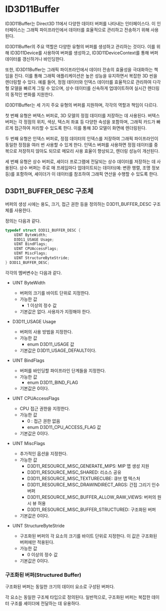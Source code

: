 # ID3D11Buffer

ID3D11Buffer는 Direct3D 11에서 다양한 데이터 버퍼를 나타내는 인터페이스다. 이 인터페이스는 그래픽 파이프라인에서 데이터를 효율적으로 관리하고 전송하기 위해 사용된다.

ID3D11Buffer의 주요 역할은 다양한 유형의 버퍼를 생성하고 관리하는 것이다. 이를 위해 ID3D11Device를 사용하여 버퍼를 생성하고, ID3D11DeviceContext를 통해 버퍼 데이터를 갱신하거나 바인딩한다.

또한, ID3D11Buffer는 그래픽 파이프라인에서 데이터 전송의 효율성을 극대화하는 책임을 진다. 이를 통해 그래픽 애플리케이션은 높은 성능을 유지하면서 복잡한 3D 씬을 렌더링할 수 있다. 예를 들어, 정점 데이터와 인덱스 데이터를 효율적으로 관리하여 다각형 모델을 빠르게 그릴 수 있으며, 상수 데이터를 신속하게 업데이트하여 실시간 렌더링의 동적인 변화를 지원한다.

ID3D11Buffer는 세 가지 주요 유형의 버퍼를 지원하며, 각각의 역할과 책임이 다르다.

첫 번째 유형은 버텍스 버퍼로, 3D 모델의 정점 데이터를 저장하는 데 사용된다. 버텍스 버퍼는 각 정점의 위치, 색상, 텍스처 좌표 등 다양한 속성을 포함하며, 그래픽 카드가 빠르게 접근하여 처리할 수 있도록 한다. 이를 통해 3D 모델이 화면에 렌더링된다.

두 번째 유형은 인덱스 버퍼로, 정점 데이터의 인덱스를 저장하여 그래픽 파이프라인이 동일한 정점을 여러 번 사용할 수 있게 한다. 인덱스 버퍼를 사용하면 정점 데이터를 중복으로 저장하지 않아도 되므로 메모리 사용 효율이 향상되고, 렌더링 성능이 개선된다.

세 번째 유형은 상수 버퍼로, 셰이더 프로그램에 전달되는 상수 데이터를 저장하는 데 사용된다. 상수 버퍼는 주로 매 프레임마다 업데이트되는 데이터(예: 변환 행렬, 조명 정보 등)를 포함하며, 셰이더가 이 데이터를 참조하여 그래픽 연산을 수행할 수 있도록 한다.

## D3D11_BUFFER_DESC 구조체
버퍼의 생성 시에는 용도, 크기, 접근 권한 등을 정의하는 D3D11_BUFFER_DESC 구조체를 사용한다.

정의는 다음과 같다.
```cpp
typedef struct D3D11_BUFFER_DESC {
    UINT ByteWidth;
    D3D11_USAGE Usage;
    UINT BindFlags;
    UINT CPUAccessFlags;
    UINT MiscFlags;
    UINT StructureByteStride;
} D3D11_BUFFER_DESC;
```
각각의 멤버변수는 다음과 같다.

* UINT ByteWidth
  * 버퍼의 크기를 바이트 단위로 지정한다.
  * 가능한 값
    * 1 이상의 정수 값
  * 기본값은 없다. 사용자가 지정해야 한다.

* D3D11_USAGE Usage
  * 버퍼의 사용 방법을 지정한다.
  * 가능한 값
    * enum D3D11_USAGE 값
  * 기본값은 D3D11_USAGE_DEFAULT이다.

* UINT BindFlags
  * 버퍼를 바인딩할 파이프라인 단계들을 지정한다.
  * 가능한 값
    * enum D3D11_BIND_FLAG
  * 기본값은 0이다.

* UINT CPUAccessFlags
  * CPU 접근 권한을 지정한다.
  * 가능한 값
    * 0 : 접근 권한 없음
    * enum D3D11_CPU_ACCESS_FLAG 값
  * 기본값은 0이다.

* UINT MiscFlags
  * 추가적인 옵션을 지정한다.
  * 가능한 값
    * D3D11_RESOURCE_MISC_GENERATE_MIPS: MIP 맵 생성 지원
    * D3D11_RESOURCE_MISC_SHARED: 리소스 공유
    * D3D11_RESOURCE_MISC_TEXTURECUBE: 큐브 맵 텍스처
    * D3D11_RESOURCE_MISC_DRAWINDIRECT_ARGS: 간접 그리기 인수 버퍼
    * D3D11_RESOURCE_MISC_BUFFER_ALLOW_RAW_VIEWS: 버퍼의 원시 뷰 허용
    * D3D11_RESOURCE_MISC_BUFFER_STRUCTURED: 구조화된 버퍼
  * 기본값은 0이다.

* UINT StructureByteStride
  * 구조화된 버퍼의 각 요소의 크기를 바이트 단위로 지정한다. 이 값은 구조화된 버퍼에만 적용된다.
  * 가능한 값
    * 0 이상의 정수 값
  * 기본값은 0이다.

### 구조화된 버퍼(Structured Buffer)
구조화된 버퍼는 동일한 크기의 데이터 요소로 구성된 버퍼다. 

각 요소는 동일한 구조체 타입으로 정의된다. 일반적으로, 구조화된 버퍼는 복잡한 데이터 구조를 셰이더에 전달하는 데 유용하다.
